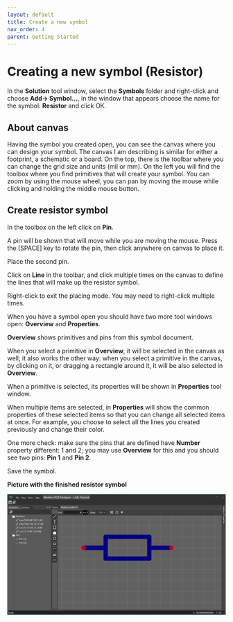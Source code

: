 ```yaml
---
layout: default
title: Create a new symbol
nav_order: 4
parent: Getting Started
---
```

# Creating a new symbol (Resistor)

In the **Solution** tool window, select the **Symbols** folder and right-click and choose **Add-> Symbol...**, in the window that appears choose the name for the symbol: **Resistor** and click OK.

## About canvas

Having the symbol you created open, you can see the canvas where you can design your symbol. The canvas I am describing is similar for either a footprint, a schematic or a board.
On the top, there is the toolbar where you can change the grid size and units (mil or mm). On the left you will find the toolbox where you find primitives that will create your symbol. You can zoom by using the mouse wheel, you can pan by moving the mouse while clicking and holding the middle mouse button.

## Create resistor symbol

In the toolbox on the left click on **Pin**. 

A pin will be shown that will move while you are moving the mouse. Press the [SPACE] key to rotate the pin, then click anywhere on canvas to place it.

Place the second pin. 

Click on **Line** in the toolbar, and click multiple times on the canvas to define the lines that will make up the resistor symbol.

Right-click to exit the placing mode. You may need to right-click multiple times.

When you have a symbol open you should have two more tool windows open: **Overview** and **Properties**.

**Overview** shows primitives and pins from this symbol document. 

When you select a primitive in **Overview**, it will be selected in the canvas as well; it also works the other way: when you select a primitive in the canvas, by clicking on it, or dragging a rectangle around it, it will be also selected in **Overview**. 

When a primitive is selected, its properties will be shown in **Properties** tool window.

When multiple items are selected, in **Properties** will show the common properties of these selected items so that you can change all selected items at once. For example, you choose to select all the lines you created previously and change their color.

One more check: make sure the pins that are defined have **Number** property different: 1 and 2; you may use **Overview** for this and you should see two pins: **Pin 1** and **Pin 2**.

Save the symbol.

**Picture with the finished resistor symbol**

![Tutorial Symbol Finished](images/tutorial-symbol-finished.png)